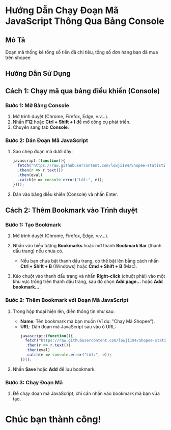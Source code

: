 
# Hướng Dẫn Chạy Đoạn Mã JavaScript Thông Qua Bảng Console

## Mô Tả

Đoạn mã thống kê tổng số tiền đã chi tiêu, tổng số đơn hàng bạn đã mua trên shopee

## Hướng Dẫn Sử Dụng

## Cách 1: Chạy mã qua bảng điều khiển (Console)
### Bước 1: Mở Bảng Console

1. Mở trình duyệt (Chrome, Firefox, Edge, v.v...).
2. Nhấn **F12** hoặc **Ctrl + Shift + I** để mở công cụ phát triển.
3. Chuyển sang tab **Console**.

### Bước 2: Dán Đoạn Mã JavaScript

1. Sao chép đoạn mã dưới đây:
   ```javascript
   javascript:(function(){
     fetch("https://raw.githubusercontent.com/lowji194/Shopee-statistics/refs/heads/main/thong-ke-chi-tieu-shopee.js")
     .then(r => r.text())
     .then(eval)
     .catch(e => console.error("Lỗi:", e));
   })();

2. Dán vào bảng điều khiển (Console) và nhấn Enter.

## Cách 2: Thêm Bookmark vào Trình duyệt
### Bước 1: Tạo Bookmark

1. Mở trình duyệt (Chrome, Firefox, Edge, v.v...).
2. Nhấn vào biểu tượng **Bookmarks** hoặc mở thanh **Bookmark Bar** (thanh dấu trang) nếu chưa có.
   - Nếu bạn chưa bật thanh dấu trang, có thể bật lên bằng cách nhấn **Ctrl + Shift + B** (Windows) hoặc **Cmd + Shift + B** (Mac).
   
3. Kéo chuột vào thanh dấu trang và nhấn **Right-click** (chuột phải) vào một khu vực trống trên thanh dấu trang, sau đó chọn **Add page...** hoặc **Add bookmark...**.

### Bước 2: Thêm Bookmark với Đoạn Mã JavaScript

1. Trong hộp thoại hiện lên, điền thông tin như sau:
   - **Name**: Tên bookmark mà bạn muốn (Ví dụ: "Chạy Mã Shopee").
   - **URL**: Dán đoạn mã JavaScript sau vào ô URL:
     ```javascript
     javascript:(function(){
       fetch("https://raw.githubusercontent.com/lowji194/Shopee-statistics/refs/heads/main/thong-ke-chi-tieu-shopee.js")
       .then(r => r.text())
       .then(eval)
       .catch(e => console.error("Lỗi:", e));
     })();
     ```

2. Nhấn **Save** hoặc **Add** để lưu bookmark.

### Bước 3: Chạy Đoạn Mã

1. Để chạy đoạn mã JavaScript, chỉ cần nhấn vào bookmark mà bạn vừa tạo.

# Chúc bạn thành công!
